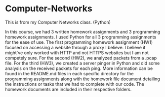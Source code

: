 # Computer-Networks
This is from my Computer Networks class. (Python)

In this course, we had 3 written homework assignments and 3 programming homework assignments. I used Python for all 3 programming assignments for the ease of use. The first programming homework assignment (HW1) focused on accessing a website through a proxy I believe. I believe it might've only worked with HTTP and not HTTPS websites but I am not competely sure. For the second (HW2), we analyzed packets from a .pcap file. For the third (HW3), we created a server pinger in Python and did some analysis on the received packets for each ping. More information can be found in the README.md files in each specific directory for the programming assignments along with the homework file document detailing the instructions or tasks that we had to complete with our code. The homework documents are included in their respective folders.